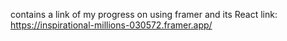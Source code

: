 contains a link of my progress on using framer and its React 
link: https://inspirational-millions-030572.framer.app/
